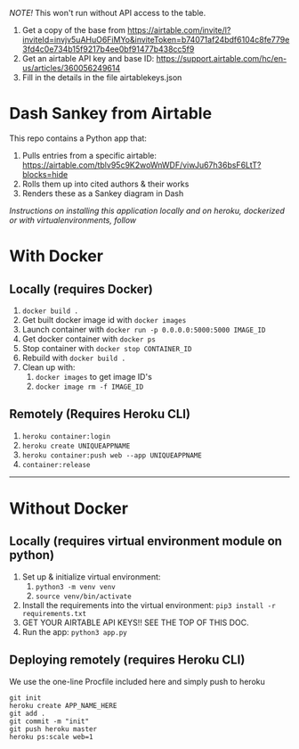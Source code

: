 *NOTE!* This won't run without API access to the table.
1. Get a copy of the base from https://airtable.com/invite/l?inviteId=invjv5uAHuO6FiMYo&inviteToken=b74071af24bdf6104c8fe779e3fd4c0e734b15f9217b4ee0bf91477b438cc5f9
1. Get an airtable API key and base ID: https://support.airtable.com/hc/en-us/articles/360056249614
1. Fill in the details in the file airtablekeys.json

# Dash Sankey from Airtable

This repo contains a Python app that:
1. Pulls entries from a specific airtable: https://airtable.com/tblv95c9K2woWnWDF/viwJu67h36bsF6LtT?blocks=hide
1. Rolls them up into cited authors & their works
1. Renders these as a Sankey diagram in Dash

*Instructions on installing this application locally and on heroku, dockerized or with virtualenvironments, follow*

# With Docker

## Locally (requires Docker)

1. `docker build .`
1. Get built docker image id with `docker images`
1. Launch container with `docker run -p 0.0.0.0:5000:5000 IMAGE_ID`
1. Get docker container with `docker ps`
1. Stop container with `docker stop CONTAINER_ID`
1. Rebuild with `docker build .`
1. Clean up with:
	1. `docker images` to get image ID's
	1. `docker image rm -f IMAGE_ID`

## Remotely (Requires Heroku CLI)

1. `heroku container:login`
1. `heroku create UNIQUEAPPNAME`
1. `heroku container:push web --app UNIQUEAPPNAME`
1. `container:release`

---------------

# Without Docker

## Locally (requires virtual environment module on python)

1. Set up & initialize virtual environment:
	1. `python3 -m venv venv`
	1. `source venv/bin/activate`
1. Install the requirements into the virtual environment: `pip3 install -r requirements.txt`
1. GET YOUR AIRTABLE API KEYS!! SEE THE TOP OF THIS DOC.
1. Run the app: `python3 app.py`

## Deploying remotely (requires Heroku CLI)

We use the one-line Procfile included here and simply push to heroku

	git init
	heroku create APP_NAME_HERE
	git add .
	git commit -m "init"
	git push heroku master
	heroku ps:scale web=1
